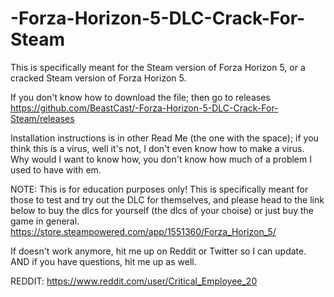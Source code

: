 # -Forza-Horizon-5-DLC-Crack-For-Steam
This is specifically meant for the Steam version of Forza Horizon 5, or a cracked Steam version of Forza Horizon 5. 

If you don't know how to download the file; then go to releases https://github.com/BeastCast/-Forza-Horizon-5-DLC-Crack-For-Steam/releases

Installation instructions is in other Read Me (the one with the space); if you think this is a virus, well it's not, I don't even know how to make a virus. Why would I want to know how, you don't know how much of a problem I used to have with em.

NOTE: This is for education purposes only! This is specifically meant for those to test and try out the DLC for themselves, and please head to the link below to buy the dlcs for yourself (the dlcs of your choise) or just buy the game in general. https://store.steampowered.com/app/1551360/Forza_Horizon_5/

If doesn't work anymore, hit me up on Reddit or Twitter so I can update. AND if you have questions, hit me up as well.

REDDIT: https://www.reddit.com/user/Critical_Employee_20 
